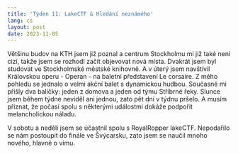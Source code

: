 ```yaml
---
title: 'Týden 11: LakeCTF & Hledání neznámého'
lang: cs
layout: post
date: 2023-11-05
---
```


Většinu budov na KTH jsem již poznal a centrum Stockholmu mi již také není cizí, takže jsem se rozhodl začít objevovat nová místa. Dvakrát jsem byl studovat ve Stockholmské městské knihovně. A v úterý jsem navštívil Královskou operu - Operan - na baletní představení Le corsaire. Z mého pohledu se jednalo o velmi akční balet s dynamickou hudbou. Současně mi přišly dva balíčky: jeden z domova a jeden od týmu Stříbrné řeky. Slunce jsem během týdne neviděl ani jednou, zato pět dní v týdnu pršelo. A musím přiznat, že počasí spolu s některými událostmi dokáže podpořit melancholickou náladu.

V sobotu a neděli jsem se účastnil spolu s RoyalRopper lakeCTF. Nepodařilo se nám postoupit do finále ve Švýcarsku, zato jsem se naučil mnoho nového, hlavně o vimu.